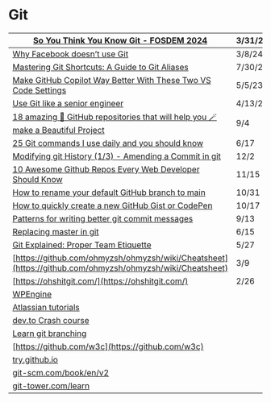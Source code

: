 # Git

| [So You Think You Know Git - FOSDEM 2024](https://www.youtube.com/watch?v=aolI\_Rz0ZqY)                                                                                                                                        | 3/31/24 |
| ------------------------------------------------------------------------------------------------------------------------------------------------------------------------------------------------------------------------------ | ------- |
| [Why Facebook doesn’t use Git](https://graphite.dev/blog/why-facebook-doesnt-use-git?utm\_source=tldrwebdev)                                                                                                                   | 3/8/24  |
| [Mastering Git Shortcuts: A Guide to Git Aliases](https://dev.to/pradumnasaraf/mastering-git-shortcuts-a-guide-to-git-aliases-324j)                                                                                            | 7/30/23 |
| [Make GitHub Copilot Way Better With These Two VS Code Settings](https://medium.com/coding-at-dawn/make-github-copilot-way-better-with-these-two-vs-code-settings-842775ba82f7)                                                | 5/5/23  |
| [Use Git like a senior engineer](https://medium.com/gitconnected/use-git-like-a-senior-engineer-ef6d741c898e)                                                                                                                  | 4/13/23 |
| [18 amazing 🤩 GitHub repositories that will help you 🪄 make a Beautiful Project](https://dev.to/kerthin/18-amazing-github-repositories-that-will-help-you-make-a-beautiful-project-3pgo)                                     | 9/4     |
| [25 Git commands I use daily and you should know](https://dev.to/devdefinitive/25-git-commands-i-use-daily-and-you-should-know-1kj5)                                                                                           | 6/17    |
| [Modifying git History (1/3) - Amending a Commit in git](https://www.youtube.com/watch?v=ckEyL7gMRbA)                                                                                                                          | 12/2    |
| [10 Awesome Github Repos Every Web Developer Should Know](https://dev.to/simonholdorf/10-awesome-github-repos-every-web-developer-should-know-27oa?utm\_source=digest\_mailer\&utm\_medium=email\&utm\_campaign=digest\_email) | 11/15   |
| [How to rename your default GitHub branch to main](https://gomakethings.com/how-to-rename-your-default-github-branch-to-main/)                                                                                                 | 10/31   |
| [How to quickly create a new GitHub Gist or CodePen](https://gomakethings.com/how-to-quickly-create-a-new-github-gist-or-codepen/)                                                                                             | 10/17   |
| [Patterns for writing better git commit messages](https://dev.to/helderburato/patterns-for-writing-better-git-commit-messages-4ba0?utm\_source=digest\_mailer\&utm\_medium=email\&utm\_campaign=digest\_email)                 | 9/13    |
| [Replacing master in git](https://dev.to/damcosset/replacing-master-in-git-2jim)                                                                                                                                               | 6/15    |
| [Git Explained: Proper Team Etiquette](https://dev.to/milu\_franz/git-explained-proper-team-etiquette-1od)                                                                                                                     | 5/27    |
| [https://github.com/ohmyzsh/ohmyzsh/wiki/Cheatsheet](https://github.com/ohmyzsh/ohmyzsh/wiki/Cheatsheet)                                                                                                                       | 3/9     |
| [https://ohshitgit.com/](https://ohshitgit.com/)                                                                                                                                                                               | 2/26    |
| [WPEngine](https://wpengine.com/git/)                                                                                                                                                                                          |         |
| [Atlassian tutorials](https://www.atlassian.com/git/tutorials)                                                                                                                                                                 |         |
| [dev.to Crash course](https://dev.to/chrisachard/confused-by-git-here-s-a-git-crash-course-to-fix-that-4cmi)                                                                                                                   |         |
| [Learn git branching](https://learngitbranching.js.org/)                                                                                                                                                                       |         |
| [https://github.com/w3c](https://github.com/w3c)                                                                                                                                                                               |         |
| [try.github.io](https://hashnode.com/util/redirect?url=https://try.github.io/)                                                                                                                                                 |         |
| [git-scm.com/book/en/v2](https://git-scm.com/book/en/v2)                                                                                                                                                                       |         |
| [git-tower.com/learn](https://hashnode.com/util/redirect?url=https://www.git-tower.com/learn/)                                                                                                                                 |         |
